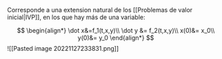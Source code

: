 
Corresponde a una extension natural de los [[Problemas de valor inicial|IVP]], en los que hay más de una variable:

$$
\begin{align*}
\dot x&=f_1(t,x,y)\\
\dot y &= f_2(t,x,y)\\
x(0)&= x_0\\
y(0)&= y_0
\end{align*}
$$
![[Pasted image 20221127233831.png]]
